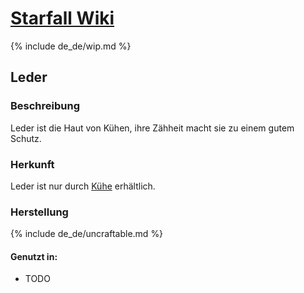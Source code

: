 # [<t>Starfall Wiki]({{site.baseurl}}/de_de/index)

{% include de_de/wip.md %}

## Leder

### Beschreibung

Leder ist die Haut von Kühen, ihre Zähheit macht sie zu einem gutem Schutz.

### Herkunft

Leder ist nur durch [<m>Kühe]() erhältlich.

### Herstellung

{% include de_de/uncraftable.md %}

#### Genutzt in:
- TODO
